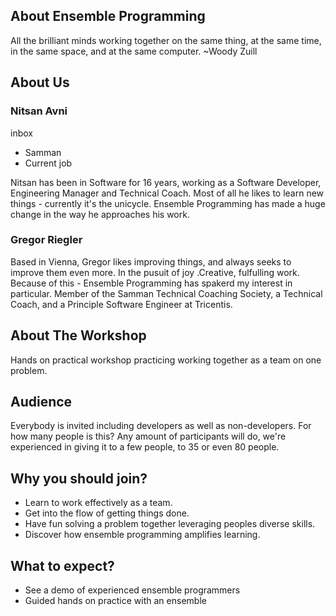 
## About Ensemble Programming
All the brilliant minds working together
on the same thing, 
at the same time, 
in the same space, 
and at the same computer.
~Woody Zuill

## About Us

### Nitsan Avni

inbox

- Samman
- Current job

Nitsan has been in Software for 16 years, working as a Software Developer, Engineering Manager and Technical Coach. Most of all he likes to learn new things - currently it's the unicycle. Ensemble Programming has made a huge change in the way he approaches his work.

### Gregor Riegler

Based in Vienna, Gregor likes improving things, and always seeks to improve them even more. In the pusuit of joy .Creative, fulfulling work. Because of this - Ensemble Programming has spakerd my interest in particular. Member of the Samman Technical Coaching Society, a Technical Coach, and a Principle Software Engineer at Tricentis.

## About The Workshop

Hands on practical workshop practicing working together as a team on one problem.

## Audience

Everybody is invited including developers as well as non-developers.
For how many people is this? Any amount of participants will do, we're experienced in giving it to a few people, to 35 or even 80 people.

## Why you should join?

- Learn to work effectively as a team.
- Get into the flow of getting things done.
- Have fun solving a problem together leveraging peoples diverse skills.
- Discover how ensemble programming amplifies learning.

## What to expect?

- See a demo of experienced ensemble programmers
- Guided hands on practice with an ensemble
